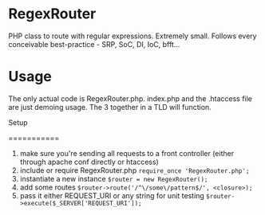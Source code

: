 RegexRouter
===========

PHP class to route with regular expressions.  Extremely small.  Follows every conceivable best-practice - SRP, SoC, DI, IoC, bfft...

Usage
===========

The only actual code is RegexRouter.php.  index.php and the .htaccess file are just demoing usage.  The 3 together in a TLD will function.

Setup

===========

1.  make sure you're sending all requests to a front controller (either through apache conf directly or htaccess)
1.  include or require RegexRouter.php `require_once 'RegexRouter.php';`
1.  instantiate a new instance `$router = new RegexRouter();`
1.  add some routes `$router->route('/^\/some\/pattern$/', <closure>);`
1.  pass it either REQUEST_URI or any string for unit testing `$router->execute($_SERVER['REQUEST_URI']);`

